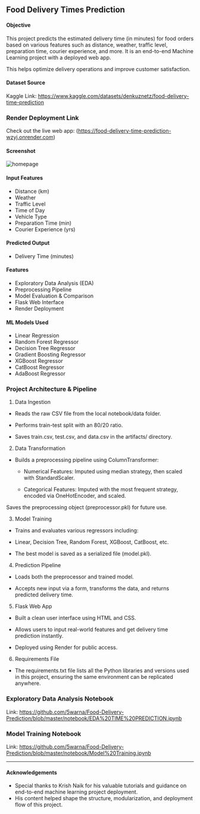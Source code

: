 ## Food Delivery Times Prediction

#### Objective

This project predicts the estimated delivery time (in minutes) for food orders based on various features such as distance, weather, traffic level, preparation time, courier experience, and more. It is an end-to-end Machine Learning project with a deployed web app.

This helps optimize delivery operations and improve customer satisfaction.

#### Dataset Source

Kaggle Link: https://www.kaggle.com/datasets/denkuznetz/food-delivery-time-prediction

### Render Deployment Link

Check out the live web app: (https://food-delivery-time-prediction-wzyj.onrender.com)

#### Screenshot

![homepage](https://github.com/user-attachments/assets/f1428813-76ad-4b71-9b85-cb567f385fd2)

#### Input Features

- Distance (km)
- Weather
- Traffic Level
- Time of Day
- Vehicle Type
- Preparation Time (min)
- Courier Experience (yrs)

#### Predicted Output

- Delivery Time (minutes)

#### Features

- Exploratory Data Analysis (EDA)
- Preprocessing Pipeline
- Model Evaluation & Comparison
- Flask Web Interface
- Render Deployment
  
#### ML Models Used

- Linear Regression
- Random Forest Regressor
- Decision Tree Regressor 
- Gradient Boosting Regressor
- XGBoost Regressor
- CatBoost Regressor
- AdaBoost Regressor

### Project Architecture & Pipeline

1. Data Ingestion

- Reads the raw CSV file from the local notebook/data folder.

- Performs train-test split with an 80/20 ratio.

- Saves train.csv, test.csv, and data.csv in the artifacts/ directory.

2. Data Transformation

- Builds a preprocessing pipeline using ColumnTransformer:

    - Numerical Features: Imputed using median strategy, then scaled with StandardScaler.

    - Categorical Features: Imputed with the most frequent strategy, encoded via OneHotEncoder, and scaled.

Saves the preprocessing object (preprocessor.pkl) for future use.

3. Model Training

- Trains and evaluates various regressors including:

- Linear, Decision Tree, Random Forest, XGBoost, CatBoost, etc.

- The best model is saved as a serialized file (model.pkl).

4. Prediction Pipeline

- Loads both the preprocessor and trained model.

- Accepts new input via a form, transforms the data, and returns predicted delivery time.

5. Flask Web App

- Built a clean user interface using HTML and CSS.

- Allows users to input real-world features and get delivery time prediction instantly.

- Deployed using Render for public access.

6. Requirements File

- The requirements.txt file lists all the Python libraries and versions used in this project, ensuring the same environment can be replicated anywhere.

### Exploratory Data Analysis Notebook

Link: https://github.com/5warna/Food-Delivery-Prediction/blob/master/notebook/EDA%20TIME%20PREDICTION.ipynb

### Model Training Notebook

Link: https://github.com/5warna/Food-Delivery-Prediction/blob/master/notebook/Model%20Training.ipynb

****

#### Acknowledgements

- Special thanks to Krish Naik for his valuable tutorials and guidance on end-to-end machine learning project deployment.
- His content helped shape the structure, modularization, and deployment flow of this project.



